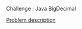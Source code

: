 Challenge : Java BigDecimal

<a href = "https://www.hackerrank.com/challenges/java-bigdecimal/problem">Problem description</a>
